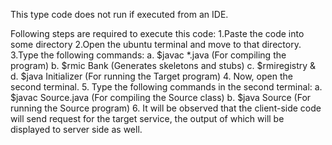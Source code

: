 This type code does not run if executed from an IDE.

Following steps are required to execute this code:
1.Paste the code into some directory
2.Open the ubuntu terminal and move to that directory.
3.Type the following commands:
	a. $javac *.java (For compiling the program)
	b. $rmic Bank (Generates skeletons and stubs)
	c. $rmiregistry &
	d. $java Initializer (For running the Target program)
4. Now, open the second terminal.
5. Type the following commands in the second terminal:
	a. $javac Source.java (For compiling the Source class)
	b. $java Source (For running the Source program)
6. It will be observed that the client-side code will send request for the target service, the output of which will be displayed to server side as well.
